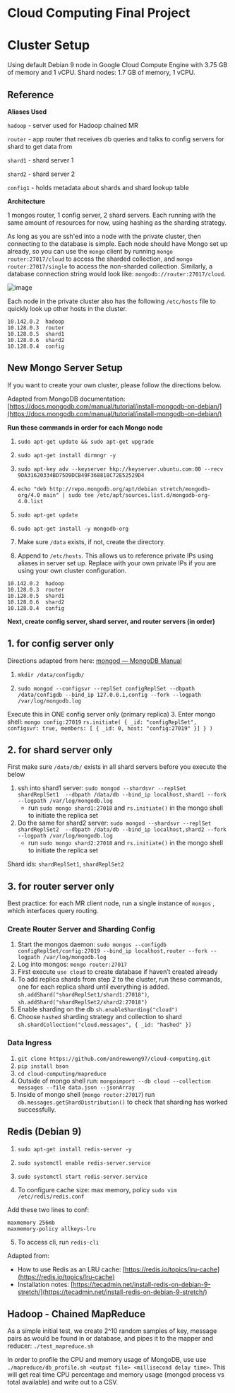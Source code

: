 # Cloud Computing Final Project


# Cluster Setup

Using default Debian 9 node in Google Cloud Compute Engine with 3.75 GB of memory and 1 vCPU. Shard nodes: 1.7 GB of memory, 1 vCPU.

## Reference

**Aliases Used**

`hadoop` - server used for Hadoop chained MR

`router` - app router that receives db queries and talks to config servers for shard to get data from 

`shard1` - shard server 1

`shard2` - shard server 2

`config1` - holds metadata about shards and shard lookup table


**Architecture**

1 mongos router, 1 config server, 2 shard servers. Each running with the same amount of resources for now, using hashing as the sharding strategy.

As long as you are ssh'ed into a node with the private cluster, then connecting to the database is simple. Each node should have Mongo set up already, so you can use the `mongo` client by running `mongo router:27017/cloud` to access the sharded collection, and `mongo router:27017/single` to access the non-sharded collection. Similarly, a database connection string would look like: `mongodb://router:27017/cloud`. 

![image](https://user-images.githubusercontent.com/7339169/56473300-2f3cbf80-6437-11e9-811f-ce7a4fc50ef5.png)

Each node in the private cluster also has the following `/etc/hosts` file to quickly look up other hosts in the cluster.
```
10.142.0.2	hadoop
10.128.0.3	router
10.128.0.5	shard1
10.128.0.6	shard2
10.128.0.4	config
```


## New Mongo Server Setup
If you want to create your own cluster, please follow the directions below. 

Adapted from MongoDB documentation: [https://docs.mongodb.com/manual/tutorial/install-mongodb-on-debian/](https://docs.mongodb.com/manual/tutorial/install-mongodb-on-debian/) 

**Run these commands in order for each Mongo node**
1. `sudo apt-get update && sudo apt-get upgrade` 
2. `sudo apt-get install dirmngr -y`
3. `sudo apt-key adv --keyserver hkp://keyserver.ubuntu.com:80 --recv 9DA31620334BD75D9DCB49F368818C72E52529D4`
4. `echo "deb http://repo.mongodb.org/apt/debian stretch/mongodb-org/4.0 main" | sudo tee /etc/apt/sources.list.d/mongodb-org-4.0.list`
5. `sudo apt-get update`
6. `sudo apt-get install -y mongodb-org`
7. Make sure `/data` exists, if not, create the directory.

7. Append to `/etc/hosts`. This allows us to reference private IPs using aliases in server set up. Replace with your own private IPs if you are using your own cluster configuration.
```
10.142.0.2	hadoop
10.128.0.3	router
10.128.0.5	shard1
10.128.0.6	shard2
10.128.0.4	config
```

**Next, create config server, shard server, and router servers (in order)**

## 1. for config server only

Directions adapted from here: [mongod — MongoDB Manual](https://docs.mongodb.com/manual/reference/program/mongod/#sharded-cluster-options)

1. `mkdir /data/configdb/`

2. `sudo mongod --configsvr --replSet configReplSet --dbpath /data/configdb --bind_ip 127.0.0.1,config --fork --logpath /var/log/mongodb.log`

Execute this in ONE config server only (primary replica)
3. Enter mongo shell: `mongo config:27019`
`rs.initiate( { _id: "configReplSet", configsvr: true, members: [ { _id: 0, host: "config:27019" }] } )`

## 2. for shard server only

First make sure `/data/db/` exists in all shard servers before you execute the below
1. ssh into shard1 server: `sudo mongod --shardsvr --replSet shardReplSet1  --dbpath /data/db --bind_ip localhost,shard1 --fork --logpath /var/log/mongodb.log`
	- run  `sudo mongo shard1:27018` and `rs.initiate()` in the mongo shell to initiate the replica set
2. Do the same for shard2 server: `sudo mongod --shardsvr --replSet shardReplSet2  --dbpath /data/db --bind_ip localhost,shard2 --fork --logpath /var/log/mongodb.log`
	- run  `sudo mongo shard2:27018` and `rs.initiate()` in the mongo shell to initiate the replica set

Shard ids: `shardReplSet1`,  `shardReplSet2`

## 3. for router server only
Best practice: for each MR client node, run a single instance of `mongos` , which interfaces query routing.

### Create Router Server and Sharding Config

1. Start the mongos daemon: `sudo mongos --configdb configReplSet/config:27019 --bind_ip localhost,router --fork --logpath /var/log/mongodb.log`
2. Log into mongos: `mongo router:27017`
3. First execute `use cloud` to create database if haven’t created already
4. To add replica shards from step 2 to the cluster, run these commands, one for each replica shard until everything is added.  `sh.addShard("shardReplSet1/shard1:27018")`, `sh.addShard("shardReplSet2/shard2:27018")`
5. Enable sharding on the db `sh.enableSharding("cloud")`
6. Choose `hashed` sharding strategy and collection to shard `sh.shardCollection("cloud.messages", { _id: "hashed" })`

### Data Ingress
1. `git clone https://github.com/andrewwong97/cloud-computing.git`
2. `pip install bson`
3. `cd cloud-computing/mapreduce`
4. Outside of mongo shell run: `mongoimport --db cloud --collection messages --file data.json --jsonArray`
5. Inside of mongo shell (`mongo router:27017`) run `db.messages.getShardDistribution()` to check that sharding has worked successfully.


## Redis (Debian 9)

1. `sudo apt-get install redis-server -y`
2. `sudo systemctl enable redis-server.service`
3. `sudo systemctl start redis-server.service`

4. To configure cache size: max memory, policy
`sudo vim /etc/redis/redis.conf`

Add these two lines to conf:
```
maxmemory 256mb
maxmemory-policy allkeys-lru
```

5. To access cli, run `redis-cli`

Adapted from: 
- How to use Redis as an LRU cache:   [https://redis.io/topics/lru-cache](https://redis.io/topics/lru-cache) 
- Installation notes:   [https://tecadmin.net/install-redis-on-debian-9-stretch/](https://tecadmin.net/install-redis-on-debian-9-stretch/) 

## Hadoop - Chained MapReduce
As a simple initial test, we create 2^10 random samples of key, message pairs as would be found in or database, and pipes it to the mapper and reducer: `./test_mapreduce.sh`

In order to profile the CPU and memory usage of MongoDB, use use `./mapreduce/db_profile.sh <output file> <millisecond delay time>`. This will get real time CPU percentage and memory usage (mongod process vs total available) and write out to a CSV.